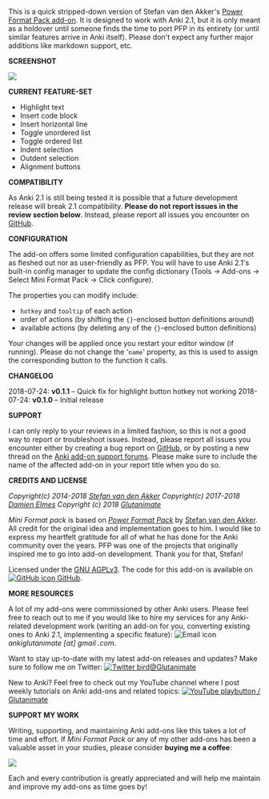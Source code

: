 This is a quick stripped-down version of Stefan van den Akker's [Power Format Pack add-on](https://ankiweb.net/shared/info/162313389). It is designed to work with Anki 2.1, but it is only meant as a holdover until someone finds the time to port PFP in its entirety (or until similar features arrive in Anki itself). Please don't expect any further major additions like markdown support, etc.


**SCREENSHOT**

![](https://raw.githubusercontent.com/glutanimate/mini-format-pack/master/screenshots/main.png)

**CURRENT FEATURE-SET**

- Highlight text
- Insert code block
- Insert horizontal line
- Toggle unordered list
- Toggle ordered list
- Indent selection
- Outdent selection
- Alignment buttons

**COMPATIBILITY**

As Anki 2.1 is still being tested it is possible that a future development release will break 2.1 compatibility. **Please do not report issues in the review section below**. Instead, please report all issues you encounter on [GitHub](https://github.com/glutanimate/mini-format-pack/issues).


**CONFIGURATION**

The add-on offers some limited configuration capabilities, but they are not as fleshed out nor as user-friendly as PFP. You will have to use Anki 2.1's built-in config manager to update the config dictionary (Tools → Add-ons → Select Mini Format Pack → Click configure). 

The properties  you can modify include:

- `hotkey` and `tooltip` of each action
- order of actions (by shifting the `{}`-enclosed button definitions around)
- available actions (by deleting any of the `{}`-enclosed button definitions)

Your changes will be applied once you restart your editor window (if running). Please do not change the '`name`' property, as this is used to assign the corresponding button to the function it calls.

**CHANGELOG**

2018-07-24: **v0.1.1** – Quick fix for highlight button hotkey not working
2018-07-24: **v0.1.0** – Initial release

**SUPPORT**

I can only reply to your reviews in a limited fashion, so this is not a good way to report or troubleshoot issues. Instead, please report all issues you encounter either by creating a bug report on [GitHub](https://github.com/glutanimate/mini-format-pack/issues), or by posting a new thread on the [Anki add-on support forums](https://anki.tenderapp.com/discussions/add-ons). Please make sure to include the name of the affected add-on in your report title when you do so.

**CREDITS AND LICENSE**

*Copyright(c) 2014-2018 [Stefan van den Akker](https://relentlesscoding.com/)*
*Copyright(c) 2017-2018 [Damien Elmes](http://ichi2.net/contact.html)*
*Copyright (c) 2018 [Glutanimate](https://glutanimate.com/)*

*Mini Format pack* is based on [*Power Format Pack*](https://github.com/Neftas/supplementary-buttons-anki) by [Stefan van den Akker](https://github.com/Neftas). All credit for the original idea and implementation goes to him. I would like to express my heartfelt gratitude for all of what he has done for the Anki community over the years. PFP was one of the projects that originally inspired me to go into add-on development. Thank you for that, Stefan!

Licensed under the [GNU AGPLv3](https://www.gnu.org/licenses/agpl.html). The code for this add-on is available on [![GitHub icon](https://glutanimate.com/logos/github.svg) GitHub](https://github.com/glutanimate/mini-format-pack).

**MORE RESOURCES**

A lot of my add-ons were commissioned by other Anki users. Please feel free to reach out to me if you would like to hire my services for any Anki-related development work (writing an add-on for you, converting existing ones to Anki 2.1, implementing a specific feature): ![Email icon](https://glutanimate.com/logos/email.svg) <em>ankiglutanimate [αt] gmail .com</em>. 

Want to stay up-to-date with my latest add-on releases and updates? Make sure to follow me on Twitter: [![Twitter bird](https://glutanimate.com/logos/twitter.svg)@Glutanimate](https://twitter.com/glutanimate)

New to Anki? Feel free to check out my YouTube channel where I post weekly tutorials on Anki add-ons and related topics: [![YouTube playbutton](https://glutanimate.com/logos/youtube.svg) / Glutanimate](https://www.youtube.com/c/glutanimate)

**SUPPORT MY WORK**

Writing, supporting, and maintaining Anki add-ons like this takes a lot of time and effort. If *Mini Format Pack* or any of my other add-ons has been a valuable asset in your studies, please consider **buying me a coffee**:

<a href="https://www.buymeacoffee.com/glutanimate" rel="nofollow"><img src="https://www.buymeacoffee.com/assets/img/custom_images/orange_img.png"></a>

Each and every contribution is greatly appreciated and will help me maintain and improve my add-ons as time goes by!
